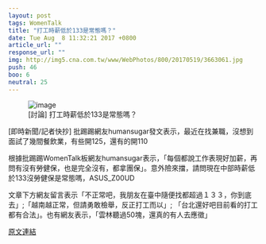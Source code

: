```yaml
---
layout: post
tags: WomenTalk
title: "打工時薪低於133是常態嗎？"
date: Tue Aug  8 11:32:21 2017 +0800
article_url: ""
response_url: ""
img: http://img5.cna.com.tw/www/WebPhotos/800/20170519/3663061.jpg
push: 46
boo: 6
neutral: 25
---
```


<figure>
<img src="http://img5.cna.com.tw/www/WebPhotos/800/20170519/3663061.jpg" alt="image">
<figcaption>
[討論] 打工時薪低於133是常態嗎？
</figcaption>
</figure>



[即時新聞/記者快抄] 批踢踢網友humansugar發文表示，最近在找兼職，沒想到面試了幾間餐飲業，有些開125，還有的開110

根據批踢踢WomenTalk板網友humansugar表示，「每個都說工作表現好加薪，再問有沒有勞健保，也是完全沒有，都拿團保」。意外險來擋，請問現在中部時薪低於133沒勞健保是常態嗎，ASUS_Z00UD

文章下方網友留言表示「不正常吧，我朋友在臺中隨便找都超過１３３，你到底去」;「越南越正常，但請勇敢檢舉，反正打工而以」; 「台北還好吧目前看的打工都有合法」。也有網友表示，「雲林聽過50塊，還真的有人去應徵」

<a href = "https://www.ptt.cc/bbs/WomenTalk/M.1502163144.A.790.html">原文連結</a>

